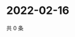 # 2022-02-16

共 0 条

<!-- BEGIN WEIBO -->
<!-- 最后更新时间 Wed Feb 16 2022 23:12:19 GMT+0800 (China Standard Time) -->

<!-- END WEIBO -->
